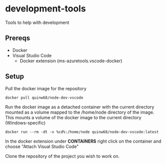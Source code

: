 # development-tools
Tools to help with development

## Prereqs

- Docker
- Visual Studio Code
    - Docker extension (ms-azuretools.vscode-docker)

## Setup

Pull the docker image for the repository

```
docker pull quinw68/node-dev-vscode
```

Run the docker image as a detached container with the current directory mounted as a volume mapped to the /home/node directory of the image.
This mounts a volume of the docker image to the current directory (Windows-specific)

```
docker run --rm -dt -v %cd%:/home/node quinw68/node-dev-vscode:latest
```

In the docker extension under <b>CONTAINERS</b> right click on the container and choose "Attach Visual Studio Code"

Clone the repository of the project you wish to work on.
